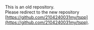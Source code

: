 This is an old repository.<br>
Please redirect to the new repository [https://github.com/2104240031my/tspp](https://github.com/2104240031my/tspp).